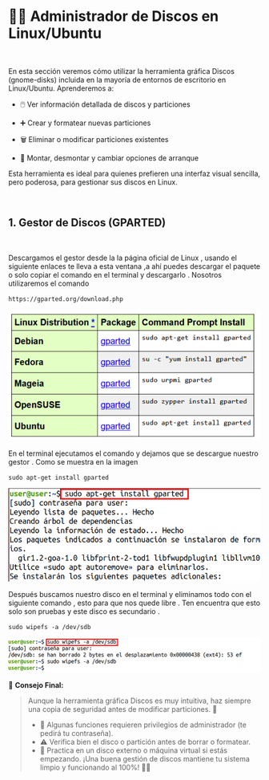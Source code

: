 # 🐧💽 **Administrador de Discos en Linux/Ubuntu**
<br>

En esta sección veremos cómo utilizar la herramienta gráfica Discos (gnome-disks) incluida en la mayoría de entornos de escritorio en Linux/Ubuntu.
Aprenderemos a:

  - 🖱️ Ver información detallada de discos y particiones

  - ➕ Crear y formatear nuevas particiones
  - 🗑️ Eliminar o modificar particiones existentes

  - 🔄 Montar, desmontar y cambiar opciones de arranque

Esta herramienta es ideal para quienes prefieren una interfaz visual sencilla, pero poderosa, para gestionar sus discos en Linux.

<br>

## 1. Gestor de Discos (GPARTED)
<br>


Descargamos el gestor desde la la página oficial de Linux , usando el siguiente enlaces te lleva a esta ventana ,a ahí puedes descargar el paquete o solo copiar el comando en el terminal y descargarlo . Nosotros utilizaremos el comando 

~~~~~~~~~~~~~~~~~~~~~~~~~~~~~~~~
https://gparted.org/download.php
~~~~~~~~~~~~~~~~~~~~~~~~~~~~~~~~

![Enlace de Download](./img_gparted/1_enlace_dowload.png)


En el terminal ejecutamos el comando y dejamos que se descargue nuestro gestor . Como se muestra en la imagen 


~~~~~~~~~~~~~~~~~~~~~~~~~~~~
sudo apt-get install gparted
~~~~~~~~~~~~~~~~~~~~~~~~~~~~

![Desde el cmd Download](./img_gparted/2_cmd_dowload.png)


Después buscamos nuestro disco en el terminal y eliminamos todo con el siguiente comando , esto para que nos quede libre . Ten encuentra que esto solo son pruebas y este disco es secundario .

~~~~~~~~~~~~~~~~~~~~~~~
sudo wipefs -a /dev/sdb
~~~~~~~~~~~~~~~~~~~~~~~

![Desde el cmd delete](./img_gparted/3_cmd_delete.png)



🧠 **Consejo Final:**

> Aunque la herramienta gráfica Discos es muy intuitiva, haz siempre una copia de seguridad antes de modificar particiones. 💾
>  - 🔐 Algunas funciones requieren privilegios de administrador (te pedirá tu contraseña).
>  - ⚠️ Verifica bien el disco o partición antes de borrar o formatear.
>  - 🧪 Practica en un disco externo o máquina virtual si estás empezando.
> ¡Una buena gestión de discos mantiene tu sistema limpio y funcionando al 100%! 🐧🚀 

